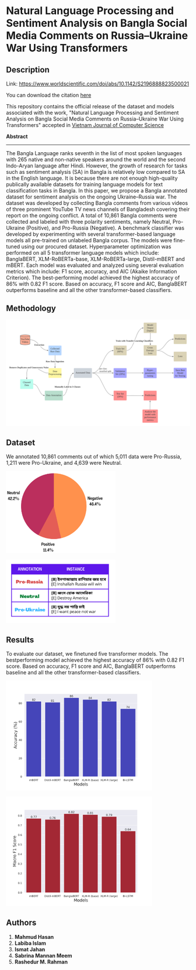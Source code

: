 # Natural Language Processing and Sentiment Analysis on Bangla Social Media Comments on Russia–Ukraine War Using Transformers

## Description

Link: https://www.worldscientific.com/doi/abs/10.1142/S2196888823500021

You can download the citation [here](https://www.worldscientific.com/action/showCitFormats?doi=10.1142%2FS2196888823500021&mobileUi=0)

This repository contains the official release of the dataset and models associated with the work, "Natural Language Processing and
Sentiment Analysis on Bangla Social Media Comments on Russia–Ukraine War Using Transformers" 
accepted in [Vietnam Journal of Computer Science](https://www.worldscientific.com/worldscinet/vjcs)

**Abstract**

---

The Bangla Language ranks seventh in the list of most spoken languages with 265 native and non-native speakers around the world and the second Indo-Aryan language after Hindi. However, the growth of research for tasks such as sentiment analysis (SA) in Bangla is relatively low compared to SA in the English language. It is because there are not enough high-quality publically available datasets for training language models for text classification tasks in Bangla. In this paper, we propose a Bangla annotated dataset for sentiment analysis on the ongoing Ukraine–Russia war. The dataset was developed by collecting Bangla comments from various videos of three prominent YouTube TV news channels of Bangladesh covering their report on the ongoing conflict. A total of 10,861 Bangla comments were collected and labeled with three polarity sentiments, namely Neutral, Pro-Ukraine (Positive), and Pro-Russia (Negative). A benchmark classifier was developed by experimenting with several transformer-based language models all pre-trained on unlabeled Bangla corpus. The models were fine-tuned using our procured dataset. Hyperparameter optimization was performed on all 5 transformer language models which include: BanglaBERT, XLM-RoBERTa-base, XLM-RoBERTa-large, Distil-mBERT and mBERT. Each model was evaluated and analyzed using several evaluation metrics which include: F1 score, accuracy, and AIC (Akaike Information Criterion). The best-performing model achieved the highest accuracy of 86% with 0.82 F1 score. Based on accuracy, F1 score and AIC, BanglaBERT outperforms baseline and all the other transformer-based classifiers.

## Methodology
<p>
    <img src="./assets/methodology.png" width="800" alt="Methodology">
</p>

## Dataset 
We annotated 10,861 comments out of which 5,011 data were Pro-Russia,
1,211 were Pro-Ukraine, and 4,639 were Neutral.

<p>
    <img src="./assets/pie_chart.png" width="300" alt="Class Distribution">
    
</p>

<p>
    <img src="./assets/annotation_instance.png" width="300" alt="Annotation">
</p>

## Results
To evaluate our dataset, we finetuned five transformer models. The bestperforming model achieved the highest accuracy of 86% with 0.82 F1 score. Based on accuracy, F1
score and AIC, BanglaBERT outperforms baseline and all the other transformer-based classifiers. 

<p>
    <img src="./assets/accuracy.png" width="400" alt="accuracy">
</p>
<p>
    <img src="./assets/macro-f1.png" width="400" alt="accuracy">
</p>

## Authors
1. **Mahmud Hasan**
1. **Labiba Islam**
1. **Ismat Jahan**
1. **Sabrina Mannan Meem**
1. **Rashedur M. Rahman**


